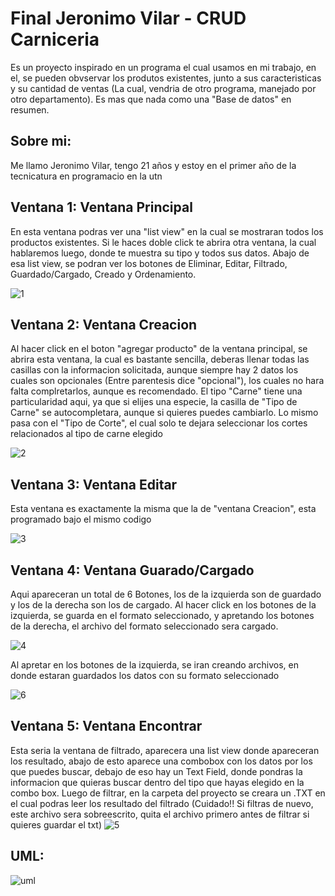 # Final Jeronimo Vilar - CRUD Carniceria

Es un proyecto inspirado en un programa el cual usamos en mi trabajo, en el, se pueden obvservar los produtos existentes, junto a sus caracteristicas y su cantidad de ventas (La cual, vendria de otro programa, manejado por otro departamento). Es mas que nada como una "Base de datos" en resumen.

## Sobre mi:
Me llamo Jeronimo Vilar, tengo 21 años y estoy en el primer año de la tecnicatura en programacio en la utn

## Ventana 1: Ventana Principal
En esta ventana podras ver una "list view" en la cual se mostraran todos los productos existentes. Si le haces doble click te abrira otra ventana, la cual hablaremos luego, donde te muestra su tipo y todos sus datos. Abajo de esa list view, se podran ver los botones de Eliminar, Editar, Filtrado, Guardado/Cargado, Creado y Ordenamiento.

![1](https://github.com/user-attachments/assets/729922a5-1cd0-4e6f-b4c5-85e67dafdff7)


## Ventana 2: Ventana Creacion
Al hacer click en el boton "agregar producto" de la ventana principal, se abrira esta ventana, la cual es bastante sencilla, deberas llenar todas las casillas con la informacion solicitada, aunque siempre hay 2 datos los cuales son opcionales (Entre parentesis dice "opcional"), los cuales no hara falta complretarlos, aunque es recomendado.
El tipo "Carne" tiene una particularidad aqui, ya que si elijes una especie, la casilla de "Tipo de Carne" se autocompletara, aunque si quieres puedes cambiarlo. Lo mismo pasa con el "Tipo de Corte", el cual solo te dejara seleccionar los cortes relacionados al tipo de carne elegido

![2](https://github.com/user-attachments/assets/aeba0e2c-80d9-4f64-ac41-cbcae90bb72b)

## Ventana 3: Ventana Editar

Esta ventana es exactamente la misma que la de "ventana Creacion", esta programado bajo el mismo codigo

![3](https://github.com/user-attachments/assets/970f03bd-e1bb-44cd-9148-4c5ef0df2b89)

## Ventana 4: Ventana Guarado/Cargado
Aqui apareceran un total de 6 Botones, los de la izquierda son de guardado y los de la derecha son los de cargado. Al hacer click en los botones de la izquierda, se guarda en el formato seleccionado, y apretando los botones de la derecha, el archivo del formato seleccionado sera cargado.

![4](https://github.com/user-attachments/assets/1f5ce7f9-a1e8-4ee3-b397-cd1e33b32251)

Al apretar en los botones de la izquierda, se iran creando archivos, en donde estaran guardados los datos con su formato seleccionado

![6](https://github.com/user-attachments/assets/91e98858-494a-41d2-b0f8-2da571d72e48)


## Ventana 5: Ventana Encontrar
Esta seria la ventana de filtrado, aparecera una list view donde apareceran los resultado, abajo de esto aparece una combobox con los datos por los que puedes buscar, debajo de eso hay un Text Field, donde pondras la informacion que quieras buscar dentro del tipo que hayas elegido en la combo box. Luego de filtrar, en la carpeta del proyecto se creara un 
.TXT en el cual podras leer los resultado del filtrado (Cuidado!! Si filtras de nuevo, este archivo sera sobreescrito, quita el archivo primero antes de filtrar si quieres guardar el txt) 
![5](https://github.com/user-attachments/assets/ebcbc322-485e-40ea-8773-235ebcbd68f8)

## UML:


![uml](https://github.com/user-attachments/assets/872b6ecc-2d16-4a78-a4fb-ae1245110686)


